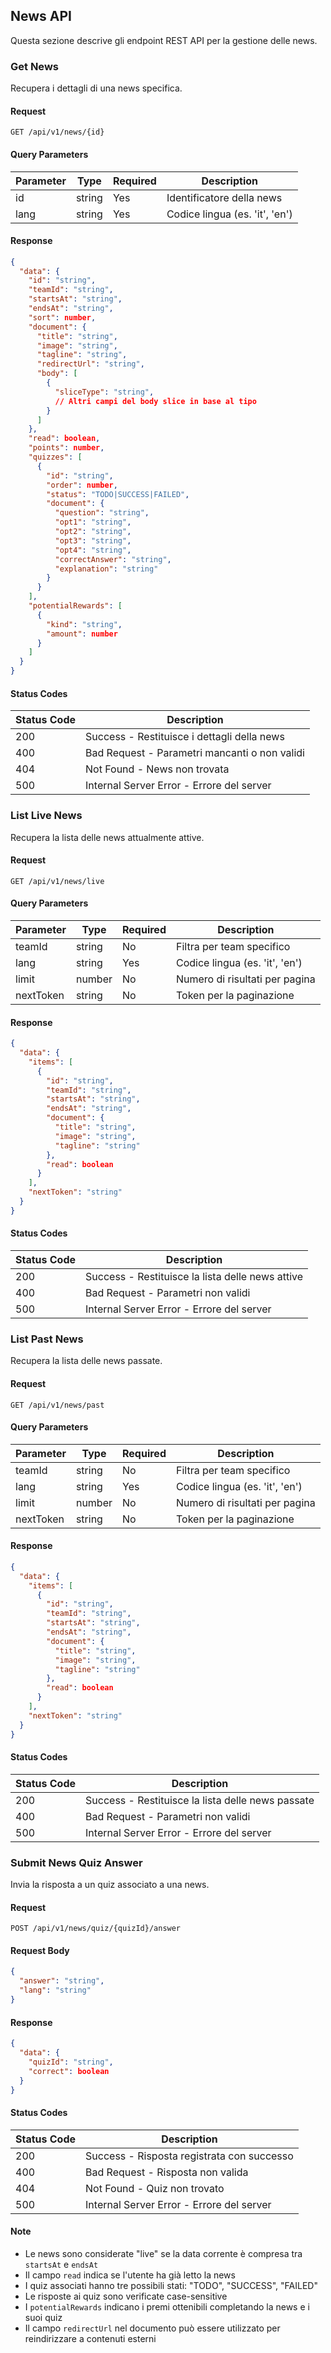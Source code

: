 ## News API

Questa sezione descrive gli endpoint REST API per la gestione delle news.

### Get News

Recupera i dettagli di una news specifica.

#### Request

```http
GET /api/v1/news/{id}
```

#### Query Parameters

| Parameter | Type   | Required | Description                    |
| --------- | ------ | -------- | ------------------------------ |
| id        | string | Yes      | Identificatore della news      |
| lang      | string | Yes      | Codice lingua (es. 'it', 'en') |

#### Response

```json
{
  "data": {
    "id": "string",
    "teamId": "string",
    "startsAt": "string",
    "endsAt": "string",
    "sort": number,
    "document": {
      "title": "string",
      "image": "string",
      "tagline": "string",
      "redirectUrl": "string",
      "body": [
        {
          "sliceType": "string",
          // Altri campi del body slice in base al tipo
        }
      ]
    },
    "read": boolean,
    "points": number,
    "quizzes": [
      {
        "id": "string",
        "order": number,
        "status": "TODO|SUCCESS|FAILED",
        "document": {
          "question": "string",
          "opt1": "string",
          "opt2": "string",
          "opt3": "string",
          "opt4": "string",
          "correctAnswer": "string",
          "explanation": "string"
        }
      }
    ],
    "potentialRewards": [
      {
        "kind": "string",
        "amount": number
      }
    ]
  }
}
```

#### Status Codes

| Status Code | Description                                   |
| ----------- | --------------------------------------------- |
| 200         | Success - Restituisce i dettagli della news   |
| 400         | Bad Request - Parametri mancanti o non validi |
| 404         | Not Found - News non trovata                  |
| 500         | Internal Server Error - Errore del server     |

### List Live News

Recupera la lista delle news attualmente attive.

#### Request

```http
GET /api/v1/news/live
```

#### Query Parameters

| Parameter | Type   | Required | Description                    |
| --------- | ------ | -------- | ------------------------------ |
| teamId    | string | No       | Filtra per team specifico      |
| lang      | string | Yes      | Codice lingua (es. 'it', 'en') |
| limit     | number | No       | Numero di risultati per pagina |
| nextToken | string | No       | Token per la paginazione       |

#### Response

```json
{
  "data": {
    "items": [
      {
        "id": "string",
        "teamId": "string",
        "startsAt": "string",
        "endsAt": "string",
        "document": {
          "title": "string",
          "image": "string",
          "tagline": "string"
        },
        "read": boolean
      }
    ],
    "nextToken": "string"
  }
}
```

#### Status Codes

| Status Code | Description                                      |
| ----------- | ------------------------------------------------ |
| 200         | Success - Restituisce la lista delle news attive |
| 400         | Bad Request - Parametri non validi               |
| 500         | Internal Server Error - Errore del server        |

### List Past News

Recupera la lista delle news passate.

#### Request

```http
GET /api/v1/news/past
```

#### Query Parameters

| Parameter | Type   | Required | Description                    |
| --------- | ------ | -------- | ------------------------------ |
| teamId    | string | No       | Filtra per team specifico      |
| lang      | string | Yes      | Codice lingua (es. 'it', 'en') |
| limit     | number | No       | Numero di risultati per pagina |
| nextToken | string | No       | Token per la paginazione       |

#### Response

```json
{
  "data": {
    "items": [
      {
        "id": "string",
        "teamId": "string",
        "startsAt": "string",
        "endsAt": "string",
        "document": {
          "title": "string",
          "image": "string",
          "tagline": "string"
        },
        "read": boolean
      }
    ],
    "nextToken": "string"
  }
}
```

#### Status Codes

| Status Code | Description                                       |
| ----------- | ------------------------------------------------- |
| 200         | Success - Restituisce la lista delle news passate |
| 400         | Bad Request - Parametri non validi                |
| 500         | Internal Server Error - Errore del server         |

### Submit News Quiz Answer

Invia la risposta a un quiz associato a una news.

#### Request

```http
POST /api/v1/news/quiz/{quizId}/answer
```

#### Request Body

```json
{
  "answer": "string",
  "lang": "string"
}
```

#### Response

```json
{
  "data": {
    "quizId": "string",
    "correct": boolean
  }
}
```

#### Status Codes

| Status Code | Description                                |
| ----------- | ------------------------------------------ |
| 200         | Success - Risposta registrata con successo |
| 400         | Bad Request - Risposta non valida          |
| 404         | Not Found - Quiz non trovato               |
| 500         | Internal Server Error - Errore del server  |

#### Note

- Le news sono considerate "live" se la data corrente è compresa tra `startsAt` e `endsAt`
- Il campo `read` indica se l'utente ha già letto la news
- I quiz associati hanno tre possibili stati: "TODO", "SUCCESS", "FAILED"
- Le risposte ai quiz sono verificate case-sensitive
- I `potentialRewards` indicano i premi ottenibili completando la news e i suoi quiz
- Il campo `redirectUrl` nel documento può essere utilizzato per reindirizzare a contenuti esterni
